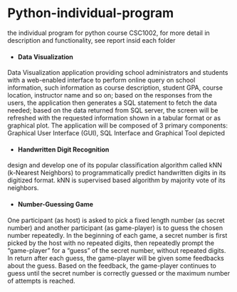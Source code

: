 # Python-individual-program
the individual program for python course CSC1002, for more detail in description and functionality, see report insid each folder

- #### Data Visualization
Data Visualization application providing school administrators and students with a web-enabled interface to perform online query on school information, such information as course description, student GPA, course location, instructor name and so on; based on the responses from the users, the application then generates a SQL statement to fetch the data needed; based on the data returned from SQL server, the screen will be refreshed with the requested information shown in a tabular format or as graphical plot. The application will be composed of 3 primary components: Graphical User Interface (GUI), SQL Interface and Graphical Tool depicted

- #### Handwritten Digit Recognition
design and develop one of its popular classification algorithm called kNN (k-Nearest Neighbors) to programmatically predict handwritten digits in its digitized format. kNN is supervised based algorithm by majority vote of its neighbors. 

- #### Number-Guessing Game
One participant (as host) is asked to pick a fixed length number (as secret number) and another participant (as game-player) is to guess the chosen number repeatedly. In the beginning of each game, a secret number is first picked by the host with no repeated digits, then repeatedly prompt the “game-player” for a “guess” of the secret number, without repeated digits. In return after each guess, the game-player will be given some feedbacks about the guess. Based on the feedback, the game-player continues to guess until the secret number is correctly guessed or the maximum number of attempts is reached.
